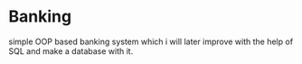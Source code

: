 # Banking

simple OOP based banking system which i will later improve with the help of SQL and make a database with it.
